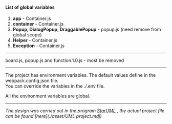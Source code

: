 #### List of global variables
1. **app** - Container.js
2. **container** - Container.js
4. **Popup, DialogPopup, DraggablePopup** - popup.js (need remove from global scope)
5. **Helper** - Container.js
6. **Exception** - Container.js

---
board.js, popup.js and function.1.0.js - most be removed

---
The project has environment variables. The default values define in the webpack.config.json file.  
You can override the variables in the ./.env file. 

All the environment variables are global.





---
_The design was carried out in the program [StarUML](http://staruml.io/) ,
the actual project file can be found [here](./asset/UML project.mdj)_